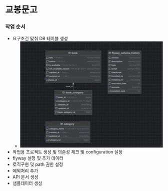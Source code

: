 # 교봉문고 

### 작업 순서

* 요구조건 맞춰 DB 테이블 생성
  * ![img_1.png](img_1.png)
* 작업용 프로젝트 생성 및 의존성 체크 및 configuration 설정
* flyway 설정 및 추가 데이터
* 로직구현 및 path 권한 설정
* 예외처리 추가
* API 문서 생성
* 샘플데이터 생성